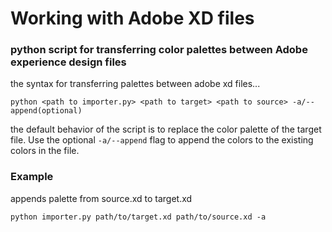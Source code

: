 # Working with Adobe XD files

### python script for transferring color palettes between Adobe experience design files

the syntax for transferring palettes between adobe xd files...

```python <path to importer.py> <path to target> <path to source> -a/--append(optional)```

the default behavior of the script is to replace the color palette of the target file. Use the optional ```-a/--append``` flag to append the colors to the existing colors in the file.

### Example

appends palette from source.xd to target.xd

```python importer.py path/to/target.xd path/to/source.xd -a```   